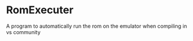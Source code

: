# RomExecuter
A program to automatically run the rom on the emulator when compiling in vs community
